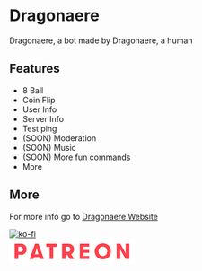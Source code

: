 # Dragonaere

Dragonaere, a bot made by Dragonaere, a human

## Features

- 8 Ball
- Coin Flip
- User Info
- Server Info
- Test ping
- (SOON) Moderation
- (SOON) Music
- (SOON) More fun commands
- More

## More

For more info go to [Dragonaere Website](https://www.dragonaere.tech)

[![ko-fi](https://ko-fi.com/img/githubbutton_sm.svg)](https://ko-fi.com/dragonaere)\
[![Patreon](assets/Patreon.png)](https://www.patreon.com/dragonaere)

